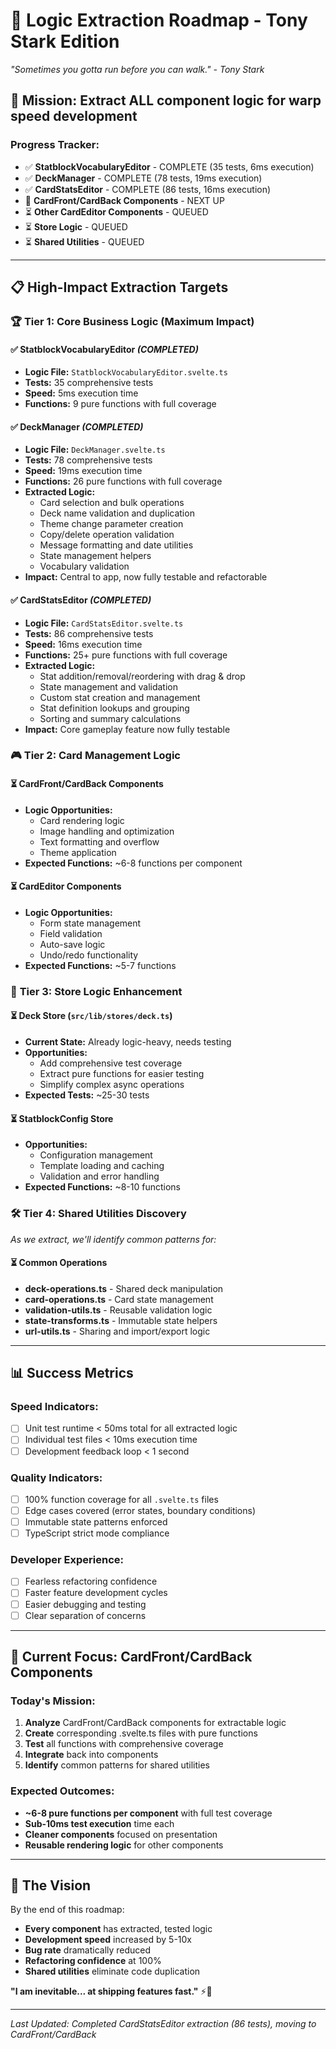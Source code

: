 # 🚀 Logic Extraction Roadmap - Tony Stark Edition

*"Sometimes you gotta run before you can walk." - Tony Stark*

## 🎯 **Mission: Extract ALL component logic for warp speed development**

### **Progress Tracker:**
- ✅ **StatblockVocabularyEditor** - COMPLETE (35 tests, 6ms execution) 
- ✅ **DeckManager** - COMPLETE (78 tests, 19ms execution)
- ✅ **CardStatsEditor** - COMPLETE (86 tests, 16ms execution)
- 🚧 **CardFront/CardBack Components** - NEXT UP
- ⏳ **Other CardEditor Components** - QUEUED  
- ⏳ **Store Logic** - QUEUED
- ⏳ **Shared Utilities** - QUEUED

---

## 📋 **High-Impact Extraction Targets**

### 🏆 **Tier 1: Core Business Logic (Maximum Impact)**

#### ✅ StatblockVocabularyEditor *(COMPLETED)*
- **Logic File:** `StatblockVocabularyEditor.svelte.ts`
- **Tests:** 35 comprehensive tests
- **Speed:** 5ms execution time
- **Functions:** 9 pure functions with full coverage

#### ✅ DeckManager *(COMPLETED)*
- **Logic File:** `DeckManager.svelte.ts`
- **Tests:** 78 comprehensive tests  
- **Speed:** 19ms execution time
- **Functions:** 26 pure functions with full coverage
- **Extracted Logic:**
  - Card selection and bulk operations
  - Deck name validation and duplication
  - Theme change parameter creation
  - Copy/delete operation validation
  - Message formatting and date utilities
  - State management helpers
  - Vocabulary validation
- **Impact:** Central to app, now fully testable and refactorable

#### ✅ CardStatsEditor *(COMPLETED)*
- **Logic File:** `CardStatsEditor.svelte.ts`
- **Tests:** 86 comprehensive tests
- **Speed:** 16ms execution time
- **Functions:** 25+ pure functions with full coverage
- **Extracted Logic:**
  - Stat addition/removal/reordering with drag & drop
  - State management and validation
  - Custom stat creation and management
  - Stat definition lookups and grouping
  - Sorting and summary calculations
- **Impact:** Core gameplay feature now fully testable

### 🎮 **Tier 2: Card Management Logic**

#### ⏳ CardFront/CardBack Components
- **Logic Opportunities:**
  - Card rendering logic
  - Image handling and optimization
  - Text formatting and overflow
  - Theme application
- **Expected Functions:** ~6-8 functions per component

#### ⏳ CardEditor Components  
- **Logic Opportunities:**
  - Form state management
  - Field validation
  - Auto-save logic
  - Undo/redo functionality
- **Expected Functions:** ~5-7 functions

### 🔧 **Tier 3: Store Logic Enhancement**

#### ⏳ Deck Store (`src/lib/stores/deck.ts`)
- **Current State:** Already logic-heavy, needs testing
- **Opportunities:**
  - Add comprehensive test coverage
  - Extract pure functions for easier testing
  - Simplify complex async operations
- **Expected Tests:** ~25-30 tests

#### ⏳ StatblockConfig Store  
- **Opportunities:**
  - Configuration management
  - Template loading and caching
  - Validation and error handling
- **Expected Functions:** ~8-10 functions

### 🛠️ **Tier 4: Shared Utilities Discovery**

*As we extract, we'll identify common patterns for:*

#### ⏳ Common Operations
- **deck-operations.ts** - Shared deck manipulation
- **card-operations.ts** - Card state management
- **validation-utils.ts** - Reusable validation logic
- **state-transforms.ts** - Immutable state helpers
- **url-utils.ts** - Sharing and import/export logic

---

## 📊 **Success Metrics**

### **Speed Indicators:**
- [ ] Unit test runtime < 50ms total for all extracted logic
- [ ] Individual test files < 10ms execution time
- [ ] Development feedback loop < 1 second

### **Quality Indicators:**
- [ ] 100% function coverage for all `.svelte.ts` files
- [ ] Edge cases covered (error states, boundary conditions)
- [ ] Immutable state patterns enforced
- [ ] TypeScript strict mode compliance

### **Developer Experience:**
- [ ] Fearless refactoring confidence
- [ ] Faster feature development cycles
- [ ] Easier debugging and testing
- [ ] Clear separation of concerns

---

## 🎯 **Current Focus: CardFront/CardBack Components**

### **Today's Mission:**
1. **Analyze** CardFront/CardBack components for extractable logic
2. **Create** corresponding .svelte.ts files with pure functions
3. **Test** all functions with comprehensive coverage
4. **Integrate** back into components
5. **Identify** common patterns for shared utilities

### **Expected Outcomes:**
- **~6-8 pure functions per component** with full test coverage
- **Sub-10ms test execution** time each
- **Cleaner components** focused on presentation
- **Reusable rendering logic** for other components

---

## 🌟 **The Vision**

By the end of this roadmap:
- **Every component** has extracted, tested logic
- **Development speed** increased by 5-10x
- **Bug rate** dramatically reduced
- **Refactoring confidence** at 100%
- **Shared utilities** eliminate code duplication

**"I am inevitable... at shipping features fast."** ⚡🚀

---

*Last Updated: Completed CardStatsEditor extraction (86 tests), moving to CardFront/CardBack*

